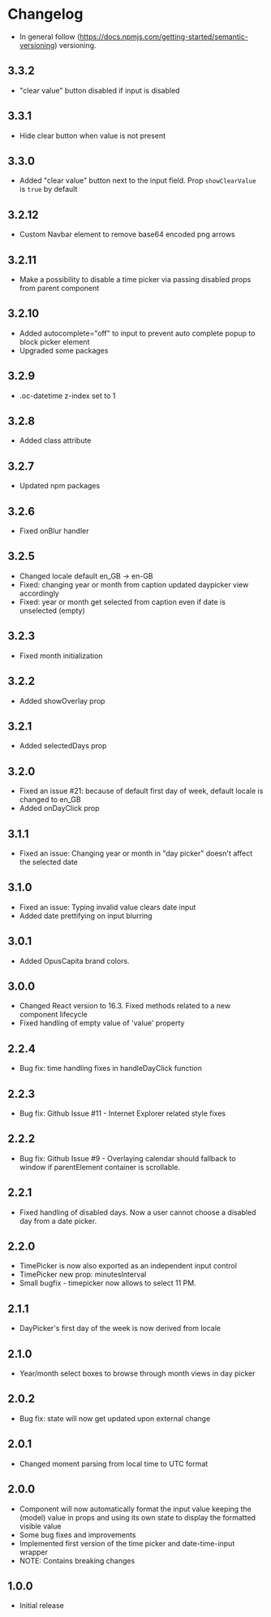 # Changelog

* In general follow (https://docs.npmjs.com/getting-started/semantic-versioning) versioning.

## <next>

## 3.3.2
* "clear value" button disabled if input is disabled

## 3.3.1
* Hide clear button when value is not present

## 3.3.0
* Added "clear value" button next to the input field. Prop `showClearValue` is `true` by default

## 3.2.12
* Custom Navbar element to remove base64 encoded png arrows

## 3.2.11
* Make a possibility to disable a time picker via passing disabled props from parent component 

## 3.2.10
* Added autocomplete="off" to input to prevent auto complete popup to block picker element
* Upgraded some packages

## 3.2.9
* .oc-datetime z-index set to 1

## 3.2.8
* Added class attribute

## 3.2.7
* Updated npm packages

## 3.2.6
* Fixed onBlur handler

## 3.2.5
* Changed locale default en_GB -> en-GB
* Fixed: changing year or month from caption updated daypicker view accordingly
* Fixed: year or month get selected from caption even if date is unselected (empty)

## 3.2.3
* Fixed month initialization

## 3.2.2
* Added showOverlay prop

## 3.2.1
* Added selectedDays prop

## 3.2.0
* Fixed an issue #21: because of default first day of week, default locale is changed to en_GB
* Added onDayClick prop

## 3.1.1
* Fixed an issue: Changing year or month in "day picker" doesn't affect the selected date

## 3.1.0
* Fixed an issue: Typing invalid value clears date input
* Added date prettifying on input blurring

## 3.0.1
* Added OpusCapita brand colors.

## 3.0.0
* Changed React version to 16.3. Fixed methods related to a new component lifecycle
* Fixed handling of empty value of 'value' property

## 2.2.4
* Bug fix: time handling fixes in handleDayClick function

## 2.2.3
* Bug fix: Github Issue #11 - Internet Explorer related style fixes

## 2.2.2
* Bug fix: Github Issue #9 - Overlaying calendar should fallback to window if parentElement container is scrollable.

## 2.2.1
* Fixed handling of disabled days. Now a user cannot choose a disabled day from a date picker.

## 2.2.0
* TimePicker is now also exported as an independent input control
* TimePicker new prop: minutesInterval
* Small bugfix - timepicker now allows to select 11 PM.

## 2.1.1
* DayPicker's first day of the week is now derived from locale

## 2.1.0
* Year/month select boxes to browse through month views in day picker

## 2.0.2
* Bug fix: state will now get updated upon external change

## 2.0.1
* Changed moment parsing from local time to UTC format

## 2.0.0
* Component will now automatically format the input value keeping the (model) value in props and using its own state to display the formatted visible value
* Some bug fixes and improvements
* Implemented first version of the time picker and date-time-input wrapper
* NOTE: Contains breaking changes

## 1.0.0
* Initial release

